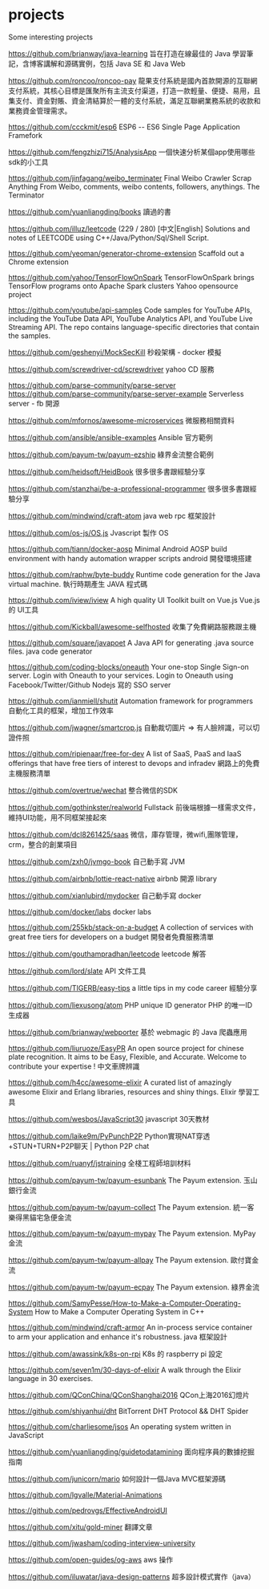 # projects
Some interesting projects

https://github.com/brianway/java-learning
旨在打造在線最佳的 Java 學習筆記，含博客講解和源碼實例，包括 Java SE 和 Java Web

https://github.com/roncoo/roncoo-pay
龍果支付系統是國內首款開源的互聯網支付系統，其核心目標是匯聚所有主流支付渠道，打造一款輕量、便捷、易用，且集支付、資金對賬、資金清結算於一體的支付系統，滿足互聯網業務系統的收款和業務資金管理需求。

https://github.com/ccckmit/esp6
ESP6 -- ES6 Single Page Application Framefork

https://github.com/fengzhizi715/AnalysisApp
一個快速分析某個app使用哪些sdk的小工具

https://github.com/jinfagang/weibo_terminater
Final Weibo Crawler Scrap Anything From Weibo, comments, weibo contents, followers, anythings. The Terminator

https://github.com/yuanliangding/books
讀過的書

https://github.com/illuz/leetcode
(229 / 280) [中文|English] Solutions and notes of LEETCODE using C++/Java/Python/Sql/Shell Script.

https://github.com/yeoman/generator-chrome-extension
Scaffold out a Chrome extension

https://github.com/yahoo/TensorFlowOnSpark
TensorFlowOnSpark brings TensorFlow programs onto Apache Spark clusters
Yahoo opensource project

https://github.com/youtube/api-samples
Code samples for YouTube APIs, including the YouTube Data API, YouTube Analytics API, and YouTube Live Streaming API. The repo contains language-specific directories that contain the samples.

https://github.com/geshenyi/MockSecKill
秒殺架構 - docker 模擬

https://github.com/screwdriver-cd/screwdriver
yahoo CD 服務

https://github.com/parse-community/parse-server
https://github.com/parse-community/parse-server-example
Serverless server - fb 開源

https://github.com/mfornos/awesome-microservices
微服務相關資料

https://github.com/ansible/ansible-examples
Ansible 官方範例

https://github.com/payum-tw/payum-ezship
綠界金流整合範例

https://github.com/heidsoft/HeidBook
很多很多書跟經驗分享

https://github.com/stanzhai/be-a-professional-programmer
很多很多書跟經驗分享

https://github.com/mindwind/craft-atom
java web rpc 框架設計

https://github.com/os-js/OS.js
Jvascript 製作 OS

https://github.com/tiann/docker-aosp
Minimal Android AOSP build environment with handy automation wrapper scripts
android 開發環境搭建

https://github.com/raphw/byte-buddy
Runtime code generation for the Java virtual machine.
執行時期產生 JAVA 程式碼

https://github.com/iview/iview
A high quality UI Toolkit built on Vue.js
Vue.js 的 UI工具

https://github.com/Kickball/awesome-selfhosted
收集了免費網路服務跟主機

https://github.com/square/javapoet
A Java API for generating .java source files.
java code generator

https://github.com/coding-blocks/oneauth
Your one-stop Single Sign-on server. Login with Oneauth to your services. Login to Oneauth using Facebook/Twitter/Github
Nodejs 寫的 SSO server

https://github.com/ianmiell/shutit
Automation framework for programmers
自動化工具的框架，增加工作效率

https://github.com/jwagner/smartcrop.js
自動裁切圖片 => 有人臉辨識，可以切證件照

https://github.com/ripienaar/free-for-dev
A list of SaaS, PaaS and IaaS offerings that have free tiers of interest to devops and infradev
網路上的免費主機服務清單

https://github.com/overtrue/wechat
整合微信的SDK

https://github.com/gothinkster/realworld
Fullstack 前後端根據一樣需求文件，維持UI功能，用不同框架接起來

https://github.com/dcl8261425/saas
微信，庫存管理，微wifi,團隊管理，crm，整合的創業項目

https://github.com/zxh0/jvmgo-book
自己動手寫 JVM

https://github.com/airbnb/lottie-react-native
airbnb 開源 library

https://github.com/xianlubird/mydocker
自己動手寫 docker

https://github.com/docker/labs
docker labs

https://github.com/255kb/stack-on-a-budget
A collection of services with great free tiers for developers on a budget
開發者免費服務清單

https://github.com/gouthampradhan/leetcode
leetcode 解答

https://github.com/lord/slate
API 文件工具

https://github.com/TIGERB/easy-tips
a little tips in my code career
經驗分享

https://github.com/liexusong/atom
PHP unique ID generator
PHP 的唯一ID 生成器

https://github.com/brianway/webporter
基於 webmagic 的 Java 爬蟲應用

https://github.com/liuruoze/EasyPR
An open source project for chinese plate recognition. It aims to be Easy, Flexible, and Accurate. Welcome to contribute your expertise !
中文車牌辨識

https://github.com/h4cc/awesome-elixir
A curated list of amazingly awesome Elixir and Erlang libraries, resources and shiny things. 
Elixir 學習工具

https://github.com/wesbos/JavaScript30
javascript 30天教材

https://github.com/laike9m/PyPunchP2P
Python實現NAT穿透+STUN+TURN+P2P聊天 | Python P2P chat

https://github.com/ruanyf/jstraining
全棧工程師培訓材料

https://github.com/payum-tw/payum-esunbank
The Payum extension. 玉山銀行金流

https://github.com/payum-tw/payum-collect
The Payum extension. 統一客樂得黑貓宅急便金流

https://github.com/payum-tw/payum-mypay
The Payum extension. MyPay金流

https://github.com/payum-tw/payum-allpay
The Payum extension. 歐付寶金流

https://github.com/payum-tw/payum-ecpay
The Payum extension. 綠界金流

https://github.com/SamyPesse/How-to-Make-a-Computer-Operating-System
How to Make a Computer Operating System in C++

https://github.com/mindwind/craft-armor
An in-process service container to arm your application and enhance it's robustness.
java 框架設計

https://github.com/awassink/k8s-on-rpi
K8s 的 raspberry pi 設定

https://github.com/seven1m/30-days-of-elixir
A walk through the Elixir language in 30 exercises.

https://github.com/QConChina/QConShanghai2016
QCon上海2016幻燈片

https://github.com/shiyanhui/dht
BitTorrent DHT Protocol && DHT Spider

https://github.com/charliesome/jsos
An operating system written in JavaScript

https://github.com/yuanliangding/guidetodatamining
面向程序員的數據挖掘指南

https://github.com/junicorn/mario
如何設計一個Java MVC框架源碼

https://github.com/lgvalle/Material-Animations


https://github.com/pedrovgs/EffectiveAndroidUI


https://github.com/xitu/gold-miner
翻譯文章

https://github.com/jwasham/coding-interview-university


https://github.com/open-guides/og-aws
aws 操作

https://github.com/iluwatar/java-design-patterns
超多設計模式實作（java）
